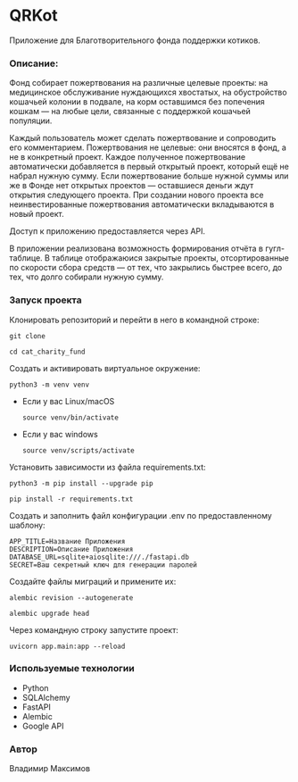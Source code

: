 # QRKot

Приложение для Благотворительного фонда поддержки котиков. 

### Описание:

Фонд собирает пожертвования на различные целевые проекты: на медицинское обслуживание нуждающихся хвостатых, на обустройство кошачьей колонии в подвале, на корм оставшимся без попечения кошкам — на любые цели, связанные с поддержкой кошачьей популяции.

Каждый пользователь может сделать пожертвование и сопроводить его комментарием. Пожертвования не целевые: они вносятся в фонд, а не в конкретный проект. Каждое полученное пожертвование автоматически добавляется в первый открытый проект, который ещё не набрал нужную сумму. Если пожертвование больше нужной суммы или же в Фонде нет открытых проектов — оставшиеся деньги ждут открытия следующего проекта. При создании нового проекта все неинвестированные пожертвования автоматически вкладываются в новый проект.

Доступ к приложению предоставляется через API.

В приложении реализована возможность формирования отчёта в гугл-таблице. В таблице отображаюися закрытые проекты, отсортированные по скорости сбора средств — от тех, что закрылись быстрее всего, до тех, что долго собирали нужную сумму.


### Запуск проекта

Клонировать репозиторий и перейти в него в командной строке:

```
git clone 
```

```
cd cat_charity_fund
```

Cоздать и активировать виртуальное окружение:

```
python3 -m venv venv
```

* Если у вас Linux/macOS

    ```
    source venv/bin/activate
    ```

* Если у вас windows

    ```
    source venv/scripts/activate
    ```

Установить зависимости из файла requirements.txt:

```
python3 -m pip install --upgrade pip
```

```
pip install -r requirements.txt
```

Создать и заполнить файл конфигурации .env по предоставленному шаблону:  
```  
APP_TITLE=Название Приложения
DESCRIPTION=Описание Приложения
DATABASE_URL=sqlite+aiosqlite:///./fastapi.db
SECRET=Ваш секретный ключ для генерации паролей
```  

Создайте файлы миграций и примените их:  
```  
alembic revision --autogenerate
```
```  
alembic upgrade head
```  

Через командную строку запустите проект:  
```  
uvicorn app.main:app --reload 
```  

### Используемые технологии

- Python
- SQLAlchemy
- FastAPI
- Alembic
- Google API

### Автор
Владимир Максимов